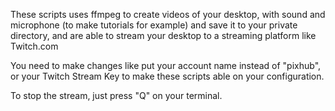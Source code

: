 These scripts uses ffmpeg to create videos of your desktop, with sound and microphone (to make tutorials for example) and save it to your private directory, and are able to stream your desktop to a streaming platform like Twitch.com

You need to make changes like put your account name instead of "pixhub", or your Twitch Stream Key to make these scripts able on your configuration.

To stop the stream, just press "Q" on your terminal.
